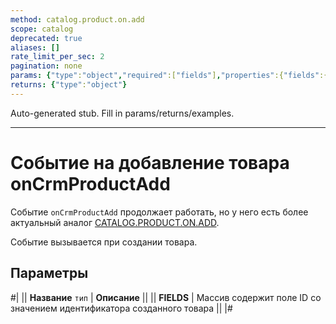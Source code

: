 ```yaml
---
method: catalog.product.on.add
scope: catalog
deprecated: true
aliases: []
rate_limit_per_sec: 2
pagination: none
params: {"type":"object","required":["fields"],"properties":{"fields":{"type":"object"}}}
returns: {"type":"object"}
---
```


Auto-generated stub. Fill in params/returns/examples.

---

# Событие на добавление товара onCrmProductAdd



Событие `onCrmProductAdd` продолжает работать, но у него есть более актуальный аналог [CATALOG.PRODUCT.ON.ADD](../../../../catalog/product/events/catalog-product-on-add.md).



Событие вызывается при создании товара.

## Параметры



#|
|| **Название**
`тип` | **Описание** ||
|| **FIELDS** | Массив содержит поле ID со значением идентификатора созданного товара ||
|#
